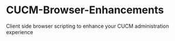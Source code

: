 # CUCM-Browser-Enhancements
Client side browser scripting to enhance your CUCM administration experience
